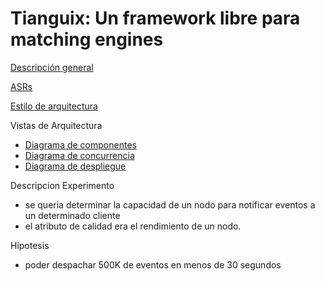 # Tianguix:		Un	framework	libre	para	matching	engines

[Descripción general](https://github.com/arti4109-arquitectura-de-software/g5-reto1-2020-01-mati-g5/wiki/Descripci%C3%B3n-General)

[ASRs](https://github.com/arti4109-arquitectura-de-software/g5-reto1-2020-01-mati-g5/wiki/Atributos-de-calidad:-ASRs)

[Estilo de arquitectura](https://github.com/arti4109-arquitectura-de-software/g5-reto1-2020-01-mati-g5/wiki/Estilo-de-Arquitectura)

Vistas de Arquitectura
* [Diagrama de componentes](https://github.com/arti4109-arquitectura-de-software/g5-reto1-2020-01-mati-g5/wiki/Diagrama-de-Componentes%E2%80%8B)
* [Diagrama de concurrencia](https://github.com/arti4109-arquitectura-de-software/g5-reto1-2020-01-mati-g5/wiki/Diagrama-de-concurrencia)
* [Diagrama de despliegue](https://github.com/arti4109-arquitectura-de-software/g5-reto1-2020-01-mati-g5/wiki/Diagrama-de-despliegue%E2%80%8B)


Descripcion Experimento
- se queria determinar la capacidad de un nodo para notificar eventos a un determinado cliente
- el atributo de calidad era el rendimiento de un nodo.

Hipotesis 
- poder despachar 500K de eventos en menos de 30 segundos

